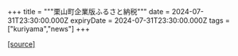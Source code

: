 +++
title = """栗山町企業版ふるさと納税"""
date = 2024-07-31T23:30:00.000Z
expiryDate = 2024-07-31T23:30:00.000Z
tags = ["kuriyama","news"]
+++


[[source]](https://www.town.kuriyama.hokkaido.jp/soshiki/31/14671.html)
